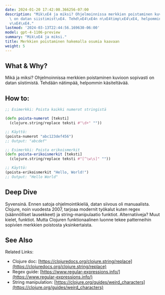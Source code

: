 ```yaml
---
date: 2024-01-20 17:42:00.366256-07:00
description: "Mik\xE4 ja miksi? Ohjelmoinnissa merkkien poistaminen kuvioon sopivasti\
  \ on datan siistimist\xE4. Tehd\xE4\xE4n n\xE4timp\xE4\xE4, helpommin k\xE4sitelt\xE4\
  v\xE4\xE4."
lastmod: '2024-03-13T22:44:56.169630-06:00'
model: gpt-4-1106-preview
summary: "Mik\xE4 ja miksi."
title: Merkkien poistaminen hakemalla osumia kaavaan
weight: 5
---
```


## What & Why?
Mikä ja miksi? Ohjelmoinnissa merkkien poistaminen kuvioon sopivasti on datan siistimistä. Tehdään nätimpää, helpommin käsiteltävää.

## How to:
```Clojure
;; Esimerkki: Poista kaikki numerot stringistä

(defn poista-numerot [teksti]
  (clojure.string/replace teksti #"\d+" ""))

;; Käyttö:
(poista-numerot "abc123def456")
;; Output: "abcdef"
```

```Clojure
;; Esimerkki: Poista erikoismerkit
(defn poista-erikoismerkit [teksti]
  (clojure.string/replace teksti #"[^\w\s]" ""))

;; Käyttö:
(poista-erikoismerkit "Hello, World!")
;; Output: "Hello World"
```

## Deep Dive
Syvensinä. Ennen satoja ohjelmointikieliä, datan siivous oli manuaalista. Clojure, noin vuodesta 2007, tarjoaa modernit työkalut kuten regex (säännölliset lausekkeet) ja string-manipulaatio funktiot. Alternatiiveja? Muut kielet, funktiot. Mutta Clojuren funktionaalinen luonne tekee patterneihin sopivien merkkien poistosta yksinkertaista.

## See Also
Related Links:

- Clojure doc: [https://clojuredocs.org/clojure.string/replace](https://clojuredocs.org/clojure.string/replace)
- Regex guide: [https://www.regular-expressions.info/](https://www.regular-expressions.info/)
- String manipulation: [https://clojure.org/guides/weird_characters](https://clojure.org/guides/weird_characters)
